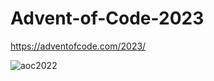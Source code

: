 # Advent-of-Code-2023

https://adventofcode.com/2023/

![aoc2022](https://user-images.githubusercontent.com/47610444/205112043-a7116f6d-6f0a-409a-ab0e-fed9add42f9a.png)
